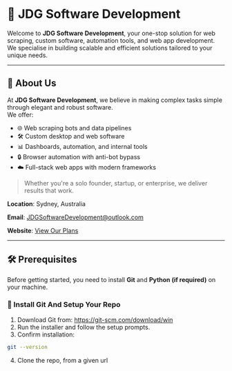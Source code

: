 # 🏢 JDG Software Development

Welcome to **JDG Software Development**, your one-stop solution for web scraping, custom software, automation tools, and web app development. We specialise in building scalable and efficient solutions tailored to your unique needs.

---

## 👋 About Us

At **JDG Software Development**, we believe in making complex tasks simple through elegant and robust software.  
We offer:

- 🌐 Web scraping bots and data pipelines
- 🛠️ Custom desktop and web software
- 📊 Dashboards, automation, and internal tools
- 🔒 Browser automation with anti-bot bypass
- ☁️ Full-stack web apps with modern frameworks

> Whether you're a solo founder, startup, or enterprise, we deliver results that work.

**Location**: Sydney, Australia

**Email**: JDGSoftwareDevelopment@outlook.com

**Website**: [View Our Plans](https://jdgsoftwaredevelopment.github.io/JDGSoftwareDevelopment/)

---

## 🛠️ Prerequisites

Before getting started, you need to install **Git** and **Python (if required)** on your machine.

### 🔧 Install Git And Setup Your Repo
1. Download Git from: https://git-scm.com/download/win
2. Run the installer and follow the setup prompts.
3. Confirm installation:
```bash
git --version
```
4. Clone the repo, from a given url
